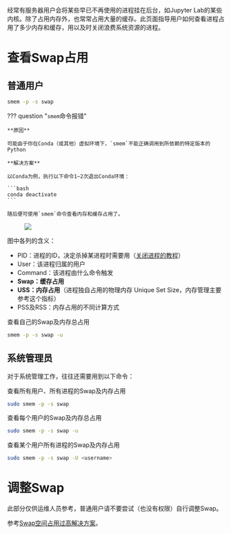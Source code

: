 经常有服务器用户会将某些早已不再使用的进程挂在后台，如Jupyter Lab的某些内核。除了占用内存外，也常常占用大量的缓存。此页面指导用户如何查看进程占用了多少内存和缓存，用以及时关闭浪费系统资源的进程。

# 查看Swap占用

## 普通用户

```bash
smem -p -s swap
```

??? question "`smem`命令报错"

	**原因**
	
	可能由于你在Conda（或其他）虚拟环境下，`smem`不能正确调用到所依赖的特定版本的Python
	
	**解决方案**
	
	以Conda为例，执行以下命令1~2次退出Conda环境：
	
	```bash
	conda deactivate
	```
	
	随后便可使用`smem`命令查看内存和缓存占用了。
	

<figure><img src="/assets/linux-smem.png"></figure>

图中各列的含义：

- PID：进程的ID，决定杀掉某进程时需要用（[关闭进程的教程](/08-linux/basic/#_10)）
- User：该进程归属的用户
- Command：该进程由什么命令触发
- **Swap：缓存占用**
- **USS：内存占用**（进程独自占用的物理内存 Unique Set Size，内存管理主要参考这个指标）
- PSS及RSS：内存占用的不同计算方式

查看自己的Swap及内存总占用

```bash
smem -p -s swap -u
```

## 系统管理员

对于系统管理工作，往往还需要用到以下命令：

查看所有用户、所有进程的Swap及内存占用

```bash
sudo smem -p -s swap
```

查看每个用户的Swap及内存总占用

```bash
sudo smem -p -s swap -u
```

查看某个用户所有进程的Swap及内存占用

```bash
sudo smem -p -s swap -U <username>
```

# 调整Swap

此部分仅供运维人员参考，普通用户请不要尝试（也没有权限）自行调整Swap。

参考[Swap空间占用过高解决方案](/08-linux/system-manage/#_4)。